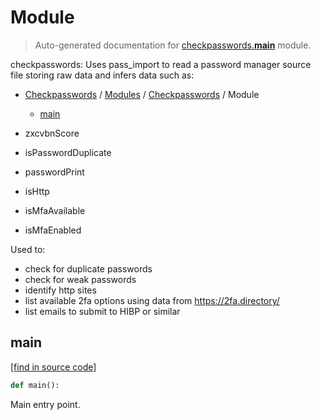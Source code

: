 # Module

> Auto-generated documentation for [checkpasswords.__main__](../../../checkpasswords/__main__.py) module.

checkpasswords: Uses pass_import to read a password manager source file storing raw
data and infers data such as:

- [Checkpasswords](../README.md#checkpasswords-index) / [Modules](../MODULES.md#checkpasswords-modules) / [Checkpasswords](index.md#checkpasswords) / Module
    - [main](#main)

- zxcvbnScore
- isPasswordDuplicate
- passwordPrint
- isHttp
- isMfaAvailable
- isMfaEnabled

Used to:

- check for duplicate passwords
- check for weak passwords
- identify http sites
- list available 2fa options using data from https://2fa.directory/
- list emails to submit to HIBP or similar

## main

[[find in source code]](../../../checkpasswords/__main__.py#L29)

```python
def main():
```

Main entry point.
